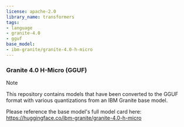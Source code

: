 ```yaml
---
license: apache-2.0
library_name: transformers
tags:
- language
- granite-4.0
- gguf
base_model:
- ibm-granite/granite-4.0-h-micro
---
```


### Granite 4.0 H-Micro (GGUF)

> [!NOTE]
> This repository contains models that have been converted to the GGUF format with various quantizations from an IBM Granite base model.
>
> Please reference the base model's full model card here:
> https://huggingface.co/ibm-granite/granite-4.0-h-micro
